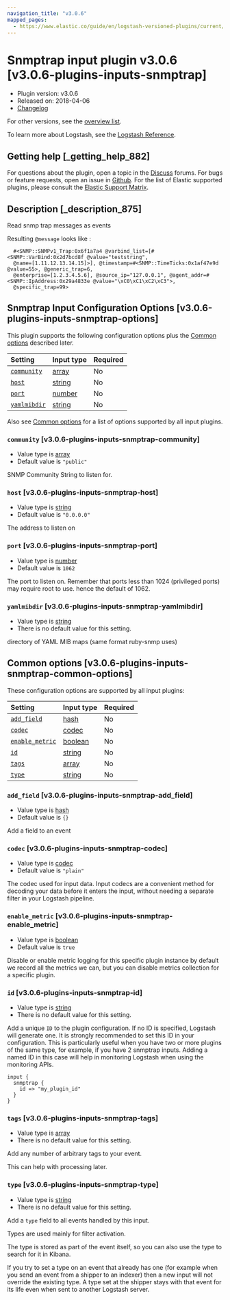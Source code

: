 ```yaml
---
navigation_title: "v3.0.6"
mapped_pages:
  - https://www.elastic.co/guide/en/logstash-versioned-plugins/current/v3.0.6-plugins-inputs-snmptrap.html
---
```


# Snmptrap input plugin v3.0.6 [v3.0.6-plugins-inputs-snmptrap]

* Plugin version: v3.0.6
* Released on: 2018-04-06
* [Changelog](https://github.com/logstash-plugins/logstash-input-snmptrap/blob/v3.0.6/CHANGELOG.md)

For other versions, see the [overview list](input-snmptrap-index.md).

To learn more about Logstash, see the [Logstash Reference](https://www.elastic.co/guide/en/logstash/current/index.html).

## Getting help [_getting_help_882]

For questions about the plugin, open a topic in the [Discuss](http://discuss.elastic.co) forums. For bugs or feature requests, open an issue in [Github](https://github.com/logstash-plugins/logstash-input-snmptrap). For the list of Elastic supported plugins, please consult the [Elastic Support Matrix](https://www.elastic.co/support/matrix#matrix_logstash_plugins).

## Description [_description_875]

Read snmp trap messages as events

Resulting `@message` looks like :

```
  #<SNMP::SNMPv1_Trap:0x6f1a7a4 @varbind_list=[#<SNMP::VarBind:0x2d7bcd8f @value="teststring",
  @name=[1.11.12.13.14.15]>], @timestamp=#<SNMP::TimeTicks:0x1af47e9d @value=55>, @generic_trap=6,
  @enterprise=[1.2.3.4.5.6], @source_ip="127.0.0.1", @agent_addr=#<SNMP::IpAddress:0x29a4833e @value="\xC0\xC1\xC2\xC3">,
  @specific_trap=99>
```

## Snmptrap Input Configuration Options [v3.0.6-plugins-inputs-snmptrap-options]

This plugin supports the following configuration options plus the [Common options](v3-0-6-plugins-inputs-snmptrap.md#v3.0.6-plugins-inputs-snmptrap-common-options) described later.

| Setting | Input type | Required |
| :- | :- | :- |
| [`community`](v3-0-6-plugins-inputs-snmptrap.md#v3.0.6-plugins-inputs-snmptrap-community) | [array](/lsr/value-types.md#array) | No |
| [`host`](v3-0-6-plugins-inputs-snmptrap.md#v3.0.6-plugins-inputs-snmptrap-host) | [string](/lsr/value-types.md#string) | No |
| [`port`](v3-0-6-plugins-inputs-snmptrap.md#v3.0.6-plugins-inputs-snmptrap-port) | [number](/lsr/value-types.md#number) | No |
| [`yamlmibdir`](v3-0-6-plugins-inputs-snmptrap.md#v3.0.6-plugins-inputs-snmptrap-yamlmibdir) | [string](/lsr/value-types.md#string) | No |

Also see [Common options](v3-0-6-plugins-inputs-snmptrap.md#v3.0.6-plugins-inputs-snmptrap-common-options) for a list of options supported by all input plugins.

### `community` [v3.0.6-plugins-inputs-snmptrap-community]

* Value type is [array](/lsr/value-types.md#array)
* Default value is `"public"`

SNMP Community String to listen for.

### `host` [v3.0.6-plugins-inputs-snmptrap-host]

* Value type is [string](/lsr/value-types.md#string)
* Default value is `"0.0.0.0"`

The address to listen on

### `port` [v3.0.6-plugins-inputs-snmptrap-port]

* Value type is [number](/lsr/value-types.md#number)
* Default value is `1062`

The port to listen on. Remember that ports less than 1024 (privileged ports) may require root to use. hence the default of 1062.

### `yamlmibdir` [v3.0.6-plugins-inputs-snmptrap-yamlmibdir]

* Value type is [string](/lsr/value-types.md#string)
* There is no default value for this setting.

directory of YAML MIB maps (same format ruby-snmp uses)

## Common options [v3.0.6-plugins-inputs-snmptrap-common-options]

These configuration options are supported by all input plugins:

| Setting | Input type | Required |
| :- | :- | :- |
| [`add_field`](v3-0-6-plugins-inputs-snmptrap.md#v3.0.6-plugins-inputs-snmptrap-add_field) | [hash](/lsr/value-types.md#hash) | No |
| [`codec`](v3-0-6-plugins-inputs-snmptrap.md#v3.0.6-plugins-inputs-snmptrap-codec) | [codec](/lsr/value-types.md#codec) | No |
| [`enable_metric`](v3-0-6-plugins-inputs-snmptrap.md#v3.0.6-plugins-inputs-snmptrap-enable_metric) | [boolean](/lsr/value-types.md#boolean) | No |
| [`id`](v3-0-6-plugins-inputs-snmptrap.md#v3.0.6-plugins-inputs-snmptrap-id) | [string](/lsr/value-types.md#string) | No |
| [`tags`](v3-0-6-plugins-inputs-snmptrap.md#v3.0.6-plugins-inputs-snmptrap-tags) | [array](/lsr/value-types.md#array) | No |
| [`type`](v3-0-6-plugins-inputs-snmptrap.md#v3.0.6-plugins-inputs-snmptrap-type) | [string](/lsr/value-types.md#string) | No |

### `add_field` [v3.0.6-plugins-inputs-snmptrap-add_field]

* Value type is [hash](/lsr/value-types.md#hash)
* Default value is `{}`

Add a field to an event

### `codec` [v3.0.6-plugins-inputs-snmptrap-codec]

* Value type is [codec](/lsr/value-types.md#codec)
* Default value is `"plain"`

The codec used for input data. Input codecs are a convenient method for decoding your data before it enters the input, without needing a separate filter in your Logstash pipeline.

### `enable_metric` [v3.0.6-plugins-inputs-snmptrap-enable_metric]

* Value type is [boolean](/lsr/value-types.md#boolean)
* Default value is `true`

Disable or enable metric logging for this specific plugin instance by default we record all the metrics we can, but you can disable metrics collection for a specific plugin.

### `id` [v3.0.6-plugins-inputs-snmptrap-id]

* Value type is [string](/lsr/value-types.md#string)
* There is no default value for this setting.

Add a unique `ID` to the plugin configuration. If no ID is specified, Logstash will generate one. It is strongly recommended to set this ID in your configuration. This is particularly useful when you have two or more plugins of the same type, for example, if you have 2 snmptrap inputs. Adding a named ID in this case will help in monitoring Logstash when using the monitoring APIs.

```
input {
  snmptrap {
    id => "my_plugin_id"
  }
}
```

### `tags` [v3.0.6-plugins-inputs-snmptrap-tags]

* Value type is [array](/lsr/value-types.md#array)
* There is no default value for this setting.

Add any number of arbitrary tags to your event.

This can help with processing later.

### `type` [v3.0.6-plugins-inputs-snmptrap-type]

* Value type is [string](/lsr/value-types.md#string)
* There is no default value for this setting.

Add a `type` field to all events handled by this input.

Types are used mainly for filter activation.

The type is stored as part of the event itself, so you can also use the type to search for it in Kibana.

If you try to set a type on an event that already has one (for example when you send an event from a shipper to an indexer) then a new input will not override the existing type. A type set at the shipper stays with that event for its life even when sent to another Logstash server.

